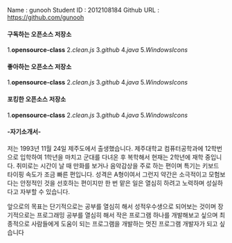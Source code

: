 Name : gunooh
Student ID : 2012108184
Github URL : https://github.com/gunooh

#### 구독하는 오픈소스 저장소

1.**opensource-class**
2._clean.js_
3._github_
4._java_
5._WindowsIcons_

#### 좋아하는 오픈소스 저장소

1.**opensource-class**
2._clean.js_
3._github_
4._java_
5._WindowsIcons_

#### 포킹한 오픈소스 저장소

1.**opensource-class**
2._clean.js_
3._github_
4._java_
5._WindowsIcons_


#### -자기소개서-

저는 1993년 11월 24일 제주도에서 출생했습니다. 
제주대학교 컴퓨터공학과에 12학번으로 입학하여 1학년을 마치고 군대를 다녀온 후 복학해서 현재는 2학년에 재학 중입니다.
취미로는 시간이 날 때 만화를 보거나 음악감상을 주로 하는 편이며 특기는 키보드 타이핑 속도가 조금 빠른 편입니다.
성격은 A형이여서 그런지 약간은 소극적이고 모험보다는 안정적인 것을 선호하는 편이지만 한 번 맡은 일은 열심히 하려고 노력하며
성실하다고 자부할 수 있습니다.

앞으로의 목표는 단기적으로는 공부를 열심히 해서 성적우수생으로 되어보는 것이며 장기적으로는 프로그래밍 공부를 열심히 해서 작은
프로그램 하나를 개발해보고 싶으며 최종적으로 사람들에게 도움이 되는 프로그램을 개발하는 멋진 프로그램 개발자가 되고 싶습니다
